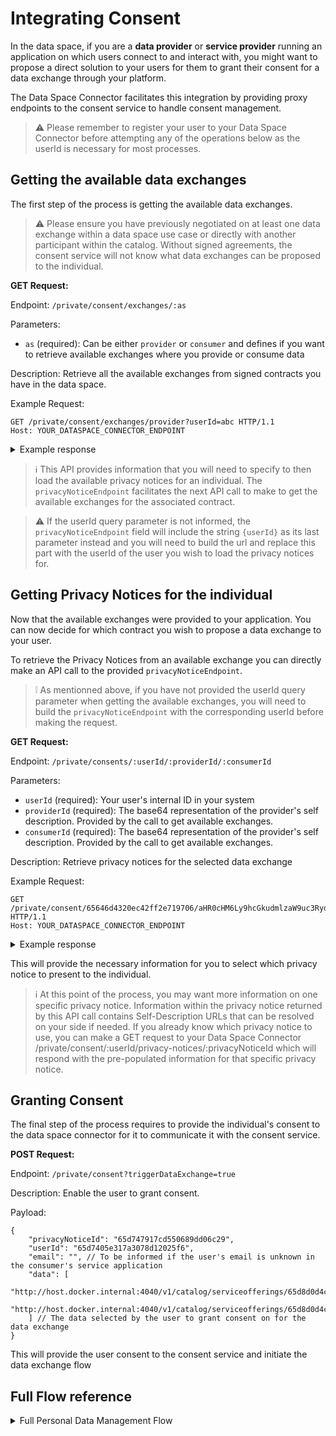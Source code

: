 # Integrating Consent

In the data space, if you are a **data provider** or **service provider** running an application on which users connect to and interact with, you might want to propose a direct solution to your users for them to grant their consent for a data exchange through your platform.

The Data Space Connector facilitates this integration by providing proxy endpoints to the consent service to handle consent management.

> ⚠ Please remember to register your user to your Data Space Connector before attempting any of the operations below as the userId is necessary for most processes.

## Getting the available data exchanges

The first step of the process is getting the available data exchanges.

> ⚠ Please ensure you have previously negotiated on at least one data exchange within a data space use case or directly with another participant within the catalog. Without signed agreements, the consent service will not know what data exchanges can be proposed to the individual.

**GET Request:**

Endpoint: `/private/consent/exchanges/:as`

Parameters:

- `as` (required): Can be either `provider` or `consumer` and defines if you want to retrieve available exchanges where you provide or consume data

Description: Retrieve all the available exchanges from signed contracts you have in the data space.

Example Request:

```http
GET /private/consent/exchanges/provider?userId=abc HTTP/1.1
Host: YOUR_DATASPACE_CONNECTOR_ENDPOINT
```

<details>
    <summary>Example response</summary>

```json
{
	"timestamp": 1708970136502,
	"code": 200,
	"content": {
		"participant": {
			"selfDescription": "https://api.visionstrust.com/v1/catalog/participants/656dfb3e282d47cfa6b66b30",
			"base64SelfDescription": "aHR0cHM6Ly9hcGkudmlzaW9uc3RydXN0LmNvbS92MS9jYXRhbG9nL3BhcnRpY2lwYW50cy82NTZkZmIzZTI4MmQ0N2NmYTZiNjZiMzA="
		},
		"exchanges": [
			{
				"contract": "https://contract.visionstrust.com/bilaterals/65d8c1b77fb307daf47471a5",
				"participantSelfDescription": "https://api.visionstrust.com/v1/catalog/participants/656dfb3e282d47cfa6b66b2a",
				"base64SelfDescription": "aHR0cHM6Ly9hcGkudmlzaW9uc3RydXN0LmNvbS92MS9jYXRhbG9nL3BhcnRpY2lwYW50cy82NTZkZmIzZTI4MmQ0N2NmYTZiNjZiMmE=",
				"privacyNoticeEndpoint": "https://provider-data-connector-253244a6c16c.herokuapp.com/private/consent/65646d4320ec42ff2e719706/aHR0cHM6Ly9hcGkudmlzaW9uc3RydXN0LmNvbS92MS9jYXRhbG9nL3BhcnRpY2lwYW50cy82NTZkZmIzZTI4MmQ0N2NmYTZiNjZiMzA=/aHR0cHM6Ly9hcGkudmlzaW9uc3RydXN0LmNvbS92MS9jYXRhbG9nL3BhcnRpY2lwYW50cy82NTZkZmIzZTI4MmQ0N2NmYTZiNjZiMmE="
			},
			{
				"contract": "https://contract.visionstrust.com/bilaterals/65d8c7a57fb307daf47472bd",
				"participantSelfDescription": "https://api.visionstrust.com/v1/catalog/participants/656dfb3e282d47cfa6b66b2a",
				"base64SelfDescription": "aHR0cHM6Ly9hcGkudmlzaW9uc3RydXN0LmNvbS92MS9jYXRhbG9nL3BhcnRpY2lwYW50cy82NTZkZmIzZTI4MmQ0N2NmYTZiNjZiMmE=",
				"privacyNoticeEndpoint": "https://provider-data-connector-253244a6c16c.herokuapp.com/private/consent/65646d4320ec42ff2e719706/aHR0cHM6Ly9hcGkudmlzaW9uc3RydXN0LmNvbS92MS9jYXRhbG9nL3BhcnRpY2lwYW50cy82NTZkZmIzZTI4MmQ0N2NmYTZiNjZiMzA=/aHR0cHM6Ly9hcGkudmlzaW9uc3RydXN0LmNvbS92MS9jYXRhbG9nL3BhcnRpY2lwYW50cy82NTZkZmIzZTI4MmQ0N2NmYTZiNjZiMmE="
			},
			{
				"contract": "https://contract.visionstrust.com/bilaterals/65dc532d18916161a201163f",
				"participantSelfDescription": "https://api.visionstrust.com/v1/catalog/participants/656dfb3e282d47cfa6b66b2a",
				"base64SelfDescription": "aHR0cHM6Ly9hcGkudmlzaW9uc3RydXN0LmNvbS92MS9jYXRhbG9nL3BhcnRpY2lwYW50cy82NTZkZmIzZTI4MmQ0N2NmYTZiNjZiMmE=",
				"privacyNoticeEndpoint": "https://provider-data-connector-253244a6c16c.herokuapp.com/private/consent/65646d4320ec42ff2e719706/aHR0cHM6Ly9hcGkudmlzaW9uc3RydXN0LmNvbS92MS9jYXRhbG9nL3BhcnRpY2lwYW50cy82NTZkZmIzZTI4MmQ0N2NmYTZiNjZiMzA=/aHR0cHM6Ly9hcGkudmlzaW9uc3RydXN0LmNvbS92MS9jYXRhbG9nL3BhcnRpY2lwYW50cy82NTZkZmIzZTI4MmQ0N2NmYTZiNjZiMmE="
			},
			{
				"contract": "https://contract.visionstrust.com/contracts/65c5e9969e9995e62ff695e9",
				"participantSelfDescription": "656dfb3e282d47cfa6b66b2a",
				"base64SelfDescription": "NjU2ZGZiM2UyODJkNDdjZmE2YjY2YjJh",
				"privacyNoticeEndpoint": "https://provider-data-connector-253244a6c16c.herokuapp.com/private/consent/65646d4320ec42ff2e719706/aHR0cHM6Ly9hcGkudmlzaW9uc3RydXN0LmNvbS92MS9jYXRhbG9nL3BhcnRpY2lwYW50cy82NTZkZmIzZTI4MmQ0N2NmYTZiNjZiMzA=/NjU2ZGZiM2UyODJkNDdjZmE2YjY2YjJh"
			},
			{
				"contract": "https://contract.visionstrust.com/contracts/65c5eeab8d6b6a5c360f22c7",
				"participantSelfDescription": "656dfb3e282d47cfa6b66b2a",
				"base64SelfDescription": "NjU2ZGZiM2UyODJkNDdjZmE2YjY2YjJh",
				"privacyNoticeEndpoint": "https://provider-data-connector-253244a6c16c.herokuapp.com/private/consent/65646d4320ec42ff2e719706/aHR0cHM6Ly9hcGkudmlzaW9uc3RydXN0LmNvbS92MS9jYXRhbG9nL3BhcnRpY2lwYW50cy82NTZkZmIzZTI4MmQ0N2NmYTZiNjZiMzA=/NjU2ZGZiM2UyODJkNDdjZmE2YjY2YjJh"
			},
			{
				"contract": "https://contract.visionstrust.com/contracts/65c5eeab8d6b6a5c360f22c7",
				"participantSelfDescription": "https://api.visionstrust.com/v1/catalog/participants/656dfb3e282d47cfa6b66b2a",
				"base64SelfDescription": "aHR0cHM6Ly9hcGkudmlzaW9uc3RydXN0LmNvbS92MS9jYXRhbG9nL3BhcnRpY2lwYW50cy82NTZkZmIzZTI4MmQ0N2NmYTZiNjZiMmE=",
				"privacyNoticeEndpoint": "https://provider-data-connector-253244a6c16c.herokuapp.com/private/consent/65646d4320ec42ff2e719706/aHR0cHM6Ly9hcGkudmlzaW9uc3RydXN0LmNvbS92MS9jYXRhbG9nL3BhcnRpY2lwYW50cy82NTZkZmIzZTI4MmQ0N2NmYTZiNjZiMzA=/aHR0cHM6Ly9hcGkudmlzaW9uc3RydXN0LmNvbS92MS9jYXRhbG9nL3BhcnRpY2lwYW50cy82NTZkZmIzZTI4MmQ0N2NmYTZiNjZiMmE="
			},
			{
				"contract": "https://contract.visionstrust.com/contracts/65c5f64e8d6b6a5c360f2305",
				"participantSelfDescription": "656dfb3e282d47cfa6b66b2a",
				"base64SelfDescription": "NjU2ZGZiM2UyODJkNDdjZmE2YjY2YjJh",
				"privacyNoticeEndpoint": "https://provider-data-connector-253244a6c16c.herokuapp.com/private/consent/65646d4320ec42ff2e719706/aHR0cHM6Ly9hcGkudmlzaW9uc3RydXN0LmNvbS92MS9jYXRhbG9nL3BhcnRpY2lwYW50cy82NTZkZmIzZTI4MmQ0N2NmYTZiNjZiMzA=/NjU2ZGZiM2UyODJkNDdjZmE2YjY2YjJh"
			},
			{
				"contract": "https://contract.visionstrust.com/contracts/65c5f64e8d6b6a5c360f2305",
				"participantSelfDescription": "https://api.visionstrust.com/v1/catalog/participants/656dfb3e282d47cfa6b66b2a",
				"base64SelfDescription": "aHR0cHM6Ly9hcGkudmlzaW9uc3RydXN0LmNvbS92MS9jYXRhbG9nL3BhcnRpY2lwYW50cy82NTZkZmIzZTI4MmQ0N2NmYTZiNjZiMmE=",
				"privacyNoticeEndpoint": "https://provider-data-connector-253244a6c16c.herokuapp.com/private/consent/65646d4320ec42ff2e719706/aHR0cHM6Ly9hcGkudmlzaW9uc3RydXN0LmNvbS92MS9jYXRhbG9nL3BhcnRpY2lwYW50cy82NTZkZmIzZTI4MmQ0N2NmYTZiNjZiMzA=/aHR0cHM6Ly9hcGkudmlzaW9uc3RydXN0LmNvbS92MS9jYXRhbG9nL3BhcnRpY2lwYW50cy82NTZkZmIzZTI4MmQ0N2NmYTZiNjZiMmE="
			},
			{
				"contract": "https://contract.visionstrust.com/contracts/65d47d17fad6f664f641a90f",
				"participantSelfDescription": "656dfb3e282d47cfa6b66b2a",
				"base64SelfDescription": "NjU2ZGZiM2UyODJkNDdjZmE2YjY2YjJh",
				"privacyNoticeEndpoint": "https://provider-data-connector-253244a6c16c.herokuapp.com/private/consent/65646d4320ec42ff2e719706/aHR0cHM6Ly9hcGkudmlzaW9uc3RydXN0LmNvbS92MS9jYXRhbG9nL3BhcnRpY2lwYW50cy82NTZkZmIzZTI4MmQ0N2NmYTZiNjZiMzA=/NjU2ZGZiM2UyODJkNDdjZmE2YjY2YjJh"
			},
			{
				"contract": "https://contract.visionstrust.com/contracts/65d47d17fad6f664f641a90f",
				"participantSelfDescription": "https://api.visionstrust.com/v1/catalog/participants/656dfb3e282d47cfa6b66b2a",
				"base64SelfDescription": "aHR0cHM6Ly9hcGkudmlzaW9uc3RydXN0LmNvbS92MS9jYXRhbG9nL3BhcnRpY2lwYW50cy82NTZkZmIzZTI4MmQ0N2NmYTZiNjZiMmE=",
				"privacyNoticeEndpoint": "https://provider-data-connector-253244a6c16c.herokuapp.com/private/consent/65646d4320ec42ff2e719706/aHR0cHM6Ly9hcGkudmlzaW9uc3RydXN0LmNvbS92MS9jYXRhbG9nL3BhcnRpY2lwYW50cy82NTZkZmIzZTI4MmQ0N2NmYTZiNjZiMzA=/aHR0cHM6Ly9hcGkudmlzaW9uc3RydXN0LmNvbS92MS9jYXRhbG9nL3BhcnRpY2lwYW50cy82NTZkZmIzZTI4MmQ0N2NmYTZiNjZiMmE="
			},
			{
				"contract": "https://contract.visionstrust.com/contracts/65d4c872e760d67ca55e3abf",
				"participantSelfDescription": "656dfb3e282d47cfa6b66b2a",
				"base64SelfDescription": "NjU2ZGZiM2UyODJkNDdjZmE2YjY2YjJh",
				"privacyNoticeEndpoint": "https://provider-data-connector-253244a6c16c.herokuapp.com/private/consent/65646d4320ec42ff2e719706/aHR0cHM6Ly9hcGkudmlzaW9uc3RydXN0LmNvbS92MS9jYXRhbG9nL3BhcnRpY2lwYW50cy82NTZkZmIzZTI4MmQ0N2NmYTZiNjZiMzA=/NjU2ZGZiM2UyODJkNDdjZmE2YjY2YjJh"
			},
			{
				"contract": "https://contract.visionstrust.com/contracts/65d4c872e760d67ca55e3abf",
				"participantSelfDescription": "https://api.visionstrust.com/v1/catalog/participants/656dfb3e282d47cfa6b66b2a",
				"base64SelfDescription": "aHR0cHM6Ly9hcGkudmlzaW9uc3RydXN0LmNvbS92MS9jYXRhbG9nL3BhcnRpY2lwYW50cy82NTZkZmIzZTI4MmQ0N2NmYTZiNjZiMmE=",
				"privacyNoticeEndpoint": "https://provider-data-connector-253244a6c16c.herokuapp.com/private/consent/65646d4320ec42ff2e719706/aHR0cHM6Ly9hcGkudmlzaW9uc3RydXN0LmNvbS92MS9jYXRhbG9nL3BhcnRpY2lwYW50cy82NTZkZmIzZTI4MmQ0N2NmYTZiNjZiMzA=/aHR0cHM6Ly9hcGkudmlzaW9uc3RydXN0LmNvbS92MS9jYXRhbG9nL3BhcnRpY2lwYW50cy82NTZkZmIzZTI4MmQ0N2NmYTZiNjZiMmE="
			},
			{
				"contract": "https://contract.visionstrust.com/contracts/65d4e6d7a92c1b0546043321",
				"participantSelfDescription": "656dfb3e282d47cfa6b66b2a",
				"base64SelfDescription": "NjU2ZGZiM2UyODJkNDdjZmE2YjY2YjJh",
				"privacyNoticeEndpoint": "https://provider-data-connector-253244a6c16c.herokuapp.com/private/consent/65646d4320ec42ff2e719706/aHR0cHM6Ly9hcGkudmlzaW9uc3RydXN0LmNvbS92MS9jYXRhbG9nL3BhcnRpY2lwYW50cy82NTZkZmIzZTI4MmQ0N2NmYTZiNjZiMzA=/NjU2ZGZiM2UyODJkNDdjZmE2YjY2YjJh"
			},
			{
				"contract": "https://contract.visionstrust.com/contracts/65d861b98ca382c15b966421",
				"participantSelfDescription": "https://api.visionstrust.com/v1/catalog/participants/656dfb3e282d47cfa6b66b2a",
				"base64SelfDescription": "aHR0cHM6Ly9hcGkudmlzaW9uc3RydXN0LmNvbS92MS9jYXRhbG9nL3BhcnRpY2lwYW50cy82NTZkZmIzZTI4MmQ0N2NmYTZiNjZiMmE=",
				"privacyNoticeEndpoint": "https://provider-data-connector-253244a6c16c.herokuapp.com/private/consent/65646d4320ec42ff2e719706/aHR0cHM6Ly9hcGkudmlzaW9uc3RydXN0LmNvbS92MS9jYXRhbG9nL3BhcnRpY2lwYW50cy82NTZkZmIzZTI4MmQ0N2NmYTZiNjZiMzA=/aHR0cHM6Ly9hcGkudmlzaW9uc3RydXN0LmNvbS92MS9jYXRhbG9nL3BhcnRpY2lwYW50cy82NTZkZmIzZTI4MmQ0N2NmYTZiNjZiMmE="
			}
		]
	}
}
```

</details>

> ℹ This API provides information that you will need to specify to then load the available privacy notices for an individual. The `privacyNoticeEndpoint` facilitates the next API call to make to get the available exchanges for the associated contract.

> ⚠ If the userId query parameter is not informed, the `privacyNoticeEndpoint` field will include the string `{userId}` as its last parameter instead and you will need to build the url and replace this part with the userId of the user you wish to load the privacy notices for.

## Getting Privacy Notices for the individual

Now that the available exchanges were provided to your application. You can now decide for which contract you wish to propose a data exchange to your user.

To retrieve the Privacy Notices from an available exchange you can directly make an API call to the provided `privacyNoticeEndpoint`.

> :grey_exclamation: As mentionned above, if you have not provided the userId query parameter when getting the available exchanges, you will need to build the `privacyNoticeEndpoint` with the corresponding userId before making the request.

**GET Request:**

Endpoint: `/private/consents/:userId/:providerId/:consumerId`

Parameters:

- `userId` (required): Your user's internal ID in your system
- `providerId` (required): The base64 representation of the provider's self description. Provided by the call to get available exchanges.
- `consumerId` (required): The base64 representation of the provider's self description. Provided by the call to get available exchanges.

Description: Retrieve privacy notices for the selected data exchange

Example Request:

```http
GET /private/consent/65646d4320ec42ff2e719706/aHR0cHM6Ly9hcGkudmlzaW9uc3RydXN0LmNvbS92MS9jYXRhbG9nL3BhcnRpY2lwYW50cy82NTZkZmIzZTI4MmQ0N2NmYTZiNjZiMzA=/aHR0cHM6Ly9hcGkudmlzaW9uc3RydXN0LmNvbS92MS9jYXRhbG9nL3BhcnRpY2lwYW50cy82NTZkZmIzZTI4MmQ0N2NmYTZiNjZiMmE= HTTP/1.1
Host: YOUR_DATASPACE_CONNECTOR_ENDPOINT
```

<details>
    <summary>Example response</summary>

```json
{
	"timestamp": 1708966274581,
	"code": 200,
	"content": [
		{
			"_id": "65d8a74dfaaecad66a4acf19",
			"contract": "http://host.docker.internal:8888/bilaterals/65d86f96dd837db34716ab42",
			"lastUpdated": "1708697421400",
			"dataProvider": "http://host.docker.internal:4040/v1/catalog/participants/6564abb5d853e8e05b132057",
			"controllerDetails": {
				"name": "http://host.docker.internal:4040/v1/catalog/participants/6564abb5d853e8e05b132057",
				"contact": "",
				"representative": "",
				"dpo": {
					"name": "",
					"contact": ""
				}
			},
			"purposes": [
				{
					"purpose": "http://host.docker.internal:4040/v1/catalog/serviceofferings/65d86f82e2f9621a2c89ae7a",
					"legalBasis": "",
					"_id": "65d8a74dfaaecad66a4acf1a"
				}
			],
			"categoriesOfData": [],
			"data": [
				"http://host.docker.internal:4040/v1/catalog/serviceofferings/65d86ecae2f9621a2c89ad45"
			],
			"recipients": [
				"http://host.docker.internal:4040/v1/catalog/participants/6564aaebd853e8e05b1317c1"
			],
			"internationalTransfers": {
				"countries": [],
				"safeguards": ""
			},
			"retentionPeriod": "",
			"piiPrincipalRights": [],
			"withdrawalOfConsent": "",
			"complaintRights": "",
			"provisionRequirements": "",
			"automatedDecisionMaking": {
				"details": ""
			},
			"schema_version": "0.1.0",
			"createdAt": "2024-02-23T14:10:21.422Z",
			"updatedAt": "2024-02-23T14:10:21.422Z",
			"__v": 0
		},
		{
			"_id": "65d8a74dfaaecad66a4acf1c",
			"contract": "http://host.docker.internal:8888/contracts/65d87043dd837db34716ab61",
			"lastUpdated": "1708697421400",
			"dataProvider": "http://host.docker.internal:4040/v1/catalog/participants/6564abb5d853e8e05b132057",
			"controllerDetails": {
				"name": "http://host.docker.internal:4040/v1/catalog/participants/6564abb5d853e8e05b132057",
				"contact": "",
				"representative": "",
				"dpo": {
					"name": "",
					"contact": ""
				}
			},
			"purposes": [
				{
					"purpose": "http://host.docker.internal:4040/v1/catalog/serviceofferings/65d87126e2f9621a2c89b41b",
					"legalBasis": "",
					"_id": "65d8a74dfaaecad66a4acf1d"
				}
			],
			"categoriesOfData": [],
			"data": [
				"http://host.docker.internal:4040/v1/catalog/serviceofferings/65d87093e2f9621a2c89b2f0"
			],
			"recipients": [
				"http://host.docker.internal:4040/v1/catalog/participants/6564aaebd853e8e05b1317c1"
			],
			"internationalTransfers": {
				"countries": [],
				"safeguards": ""
			},
			"retentionPeriod": "",
			"piiPrincipalRights": [],
			"withdrawalOfConsent": "",
			"complaintRights": "",
			"provisionRequirements": "",
			"automatedDecisionMaking": {
				"details": ""
			},
			"schema_version": "0.1.0",
			"createdAt": "2024-02-23T14:10:21.430Z",
			"updatedAt": "2024-02-23T14:10:21.430Z",
			"__v": 0
		},
		{
			"_id": "65dca05a5c2a7afb43b4c237",
			"contract": "http://host.docker.internal:8888/bilaterals/65d8d2af05af96b0289a75a0",
			"lastUpdated": "1708957786860",
			"dataProvider": "http://host.docker.internal:4040/v1/catalog/participants/6564abb5d853e8e05b132057",
			"controllerDetails": {
				"name": "http://host.docker.internal:4040/v1/catalog/participants/6564abb5d853e8e05b132057",
				"contact": "",
				"representative": "",
				"dpo": {
					"name": "",
					"contact": ""
				}
			},
			"purposes": [
				{
					"purpose": "http://host.docker.internal:4040/v1/catalog/serviceofferings/65d8cf81ccb6dcb98c535b61",
					"legalBasis": "",
					"_id": "65dca05a5c2a7afb43b4c238"
				}
			],
			"categoriesOfData": [],
			"data": [
				"http://host.docker.internal:4040/v1/catalog/serviceofferings/65d8d0d4ccb6dcb98c53673f",
				"http://host.docker.internal:4040/v1/catalog/serviceofferings/65d8d0d4ccb6dcb98c53673f"
			],
			"recipients": [
				"http://host.docker.internal:4040/v1/catalog/participants/6564aaebd853e8e05b1317c1"
			],
			"internationalTransfers": {
				"countries": [],
				"safeguards": ""
			},
			"retentionPeriod": "",
			"piiPrincipalRights": [],
			"withdrawalOfConsent": "",
			"complaintRights": "",
			"provisionRequirements": "",
			"automatedDecisionMaking": {
				"details": ""
			},
			"schema_version": "0.1.0",
			"createdAt": "2024-02-26T14:29:46.886Z",
			"updatedAt": "2024-02-26T14:29:46.886Z",
			"__v": 0
		}
	]
}
```

</details>

This will provide the necessary information for you to select which privacy notice to present to the individual.

> ℹ At this point of the process, you may want more information on one specific privacy notice. Information within the privacy notice returned by this API call contains Self-Description URLs that can be resolved on your side if needed. If you already know which privacy notice to use, you can make a GET request to your Data Space Connector /private/consent/:userId/privacy-notices/:privacyNoticeId which will respond with the pre-populated information for that specific privacy notice.

## Granting Consent

The final step of the process requires to provide the individual's consent to the data space connector for it to communicate it with the consent service.

**POST Request:**

Endpoint: `/private/consent?triggerDataExchange=true`

Description: Enable the user to grant consent.

Payload:

```jsonc
{
	"privacyNoticeId": "65d747917cd550689dd06c29",
	"userId": "65d7405e317a3078d12025f6",
    "email": "", // To be informed if the user's email is unknown in the consumer's service application
	"data": [
		"http://host.docker.internal:4040/v1/catalog/serviceofferings/65d8d0d4ccb6dcb98c53673f",
		"http://host.docker.internal:4040/v1/catalog/serviceofferings/65d8d0d4ccb6dcb98c53673f"
	] // The data selected by the user to grant consent on for the data exchange
}
```

This will provide the user consent to the consent service and initiate the data exchange flow

## Full Flow reference

<details>
    <summary>Full Personal Data Management Flow</summary>

```mermaid
sequenceDiagram
    title Personal Data Exchange Protocol

    participant dp as Data Provider
    participant dpdc as Data Provider Data Space Connector
    participant cat as Catalog
    participant con as Contract
    participant pdi as PDI / Consent
    participant dcdc as Service Provider Data Space Connector
    participant dc as Service Provider
    actor oc as Orchestrator
    actor u as Individual

    oc->>cat: Register Data Space Use Case, configure roles, responsibilities, business models, and tech requirements / building blocks used by the use case
    cat-->>oc: Unsigned data space use case contract

    dp->>cat: Register Data Resource with information required by the Gaia-X Trust Framework and "Data Representation" metadata required by the Data Space Connector (DSC)
    dc->>cat: Register Software Resource (Service) with information required by the Gaia-X Trust Framework and "software representation" metadata required by the DSC

    dp->>cat: Combine Data Resources into one offering and register Service Offering. Also provide information regarding elements of negotiation (policies that apply to the offering, pricing...)
    dc->>cat: Combine Software Resources into one offering and register Service Offering (+ policies, pricing...)

    oc->>cat: Invite Data Provider to use case with negotiation configuration for which offerings with policies and pricing information to contribute to the use case
    dp-->oc: Accept negotiation & invitation
    oc->>cat: Notification that data provider accepted negotiation
    cat->>dp: Notification to sign data space use case contract
    dp-->cat: Accept negotiation & invitation
    cat->>con: Provider signature & policy injection
    con-->>cat: Signed contract
    cat-->>dp: Signature success feedback
    cat->>oc: Notification that provider signed data space use case contract

    dp->>dpdc: GET possible exchanges
    dpdc-->>dp: Possible exchanges
    dp->>dpdc: Select (through code) exchange GET privacyNotices for user
    dpdc-->>dp: Privacy Notices
    dp->>u: Present privacy notices
    u->>dp: Grant consent (incl. data selection for consent)
    dp->>dpdc: POST /consent with option to trigger data exchange in payload
    dpdc-->>pdi: Signed consent
    pdi-->>dpdc: OK Response
    pdi->>dcdc: Signed consent & access token
    dcdc-->>pdi: OK Response
    dcdc->>dpdc: Data Request (incl. signed consent & access token)
    dpdc-->>dcdc: OK Response
    dpdc->>con: Verify contract status & get policies
    con-->>dpdc: Contract status & policies
    dpdc->>dp: Get Data
    dp-->>dpdc: Data
    dpdc->>dcdc: POST Data
    dcdc-->>dpdc: OK Response
```

</details>